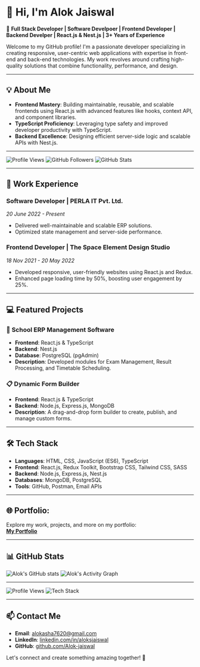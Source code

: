 # 👋 Hi, I'm Alok Jaiswal

🚀 **Full Stack Developer | Software Develpoer | Frontend Developer | Backend Develper | React.js & Nest.js | 3+ Years of Experience**

Welcome to my GitHub profile! I'm a passionate developer specializing in creating responsive, user-centric web applications with expertise in front-end and back-end technologies. My work revolves around crafting high-quality solutions that combine functionality, performance, and design.

---

## 💡 About Me
- **Frontend Mastery**: Building maintainable, reusable, and scalable frontends using React.js with advanced features like hooks, context API, and component libraries.
- **TypeScript Proficiency**: Leveraging type safety and improved developer productivity with TypeScript.
- **Backend Excellence**: Designing efficient server-side logic and scalable APIs with Nest.js.

---

![Profile Views](https://komarev.com/ghpvc/?username=Alok-jaiswal&color=blue&style=flat-square)
![GitHub Followers](https://img.shields.io/github/followers/Alok-jaiswal?style=social)
![GitHub Stats](https://img.shields.io/github/stars/Alok-jaiswal?label=Stars&style=social)

---
## 💼 Work Experience

### **Software Developer | PERLA IT Pvt. Ltd.**
*20 June 2022 - Present*
- Delivered well-maintainable and scalable ERP solutions.
- Optimized state management and server-side performance.

### **Frontend Developer | The Space Element Design Studio**
*18 Nov 2021 - 20 May 2022*
- Developed responsive, user-friendly websites using React.js and Redux.
- Enhanced page loading time by 50%, boosting user engagement by 25%.

---

## 💻 Featured Projects

### 🏫 **School ERP Management Software**
- **Frontend**: React.js & TypeScript
- **Backend**: Nest.js
- **Database**: PostgreSQL (pgAdmin)
- **Description**: Developed modules for Exam Management, Result Processing, and Timetable Scheduling.

### 📋 **Dynamic Form Builder**
- **Frontend**: React.js & TypeScript
- **Backend**: Node.js, Express.js, MongoDB
- **Description**: A drag-and-drop form builder to create, publish, and manage custom forms.

---

## 🛠️ Tech Stack
- **Languages**: HTML, CSS, JavaScript (ES6), TypeScript
- **Frontend**: React.js, Redux Toolkit, Bootstrap CSS, Tailwind CSS, SASS
- **Backend**: Node.js, Express.js, Nest.js
- **Databases**: MongoDB, PostgreSQL
- **Tools**: GitHub, Postman, Email APIs

---

## 🌐 Portfolio:
Explore my work, projects, and more on my portfolio:  
[**My Portfolio**](https://alok-jaiswal-portfolio.onrender.com)

---

## 📊 GitHub Stats
![Alok's GitHub stats](https://github-readme-stats.vercel.app/api?username=Alok-jaiswal&show_icons=true&theme=radical)
![Alok's Activity Graph](https://activity-graph.herokuapp.com/graph?username=Alok-jaiswal&bg_color=ffffff&color=3333cc&line=ff9900&point=cc6600&area=true&hide_border=true)

---

![Profile Views](https://komarev.com/ghpvc/?username=Alok-jaiswal&color=blue)
![Tech Stack](https://img.shields.io/badge/Stack-React%20%7C%20Nest.js-blue)

---

## 📫 Contact Me
- **Email**: [alokasha7620@gmail.com](mailto:alokasha7620@gmail.com)
- **LinkedIn**: [linkedin.com/in/aloksjaiswal](http://www.linkedin.com/in/aloksjaiswal)
- **GitHub**: [github.com/Alok-jaiswal](https://github.com/Alok-jaiswal)
  
Let's connect and create something amazing together! 🚀
